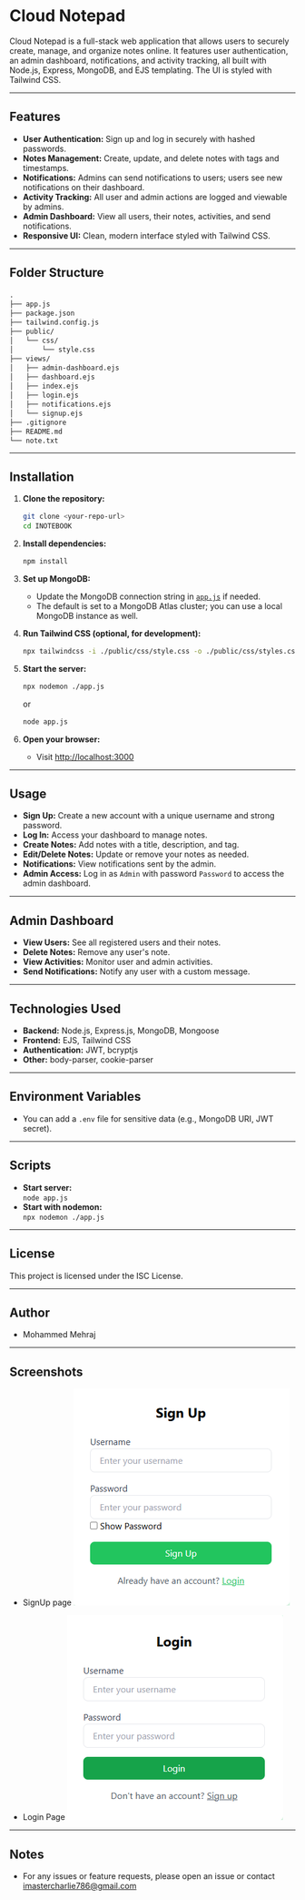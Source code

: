 # Cloud Notepad

Cloud Notepad is a full-stack web application that allows users to securely create, manage, and organize notes online. It features user authentication, an admin dashboard, notifications, and activity tracking, all built with Node.js, Express, MongoDB, and EJS templating. The UI is styled with Tailwind CSS.

---

## Features

- **User Authentication:** Sign up and log in securely with hashed passwords.
- **Notes Management:** Create, update, and delete notes with tags and timestamps.
- **Notifications:** Admins can send notifications to users; users see new notifications on their dashboard.
- **Activity Tracking:** All user and admin actions are logged and viewable by admins.
- **Admin Dashboard:** View all users, their notes, activities, and send notifications.
- **Responsive UI:** Clean, modern interface styled with Tailwind CSS.

---

## Folder Structure

```
.
├── app.js
├── package.json
├── tailwind.config.js
├── public/
│   └── css/
│       └── style.css
├── views/
│   ├── admin-dashboard.ejs
│   ├── dashboard.ejs
│   ├── index.ejs
│   ├── login.ejs
│   ├── notifications.ejs
│   └── signup.ejs
├── .gitignore
├── README.md
└── note.txt
```

---

## Installation

1. **Clone the repository:**
   ```sh
   git clone <your-repo-url>
   cd INOTEBOOK
   ```

2. **Install dependencies:**
   ```sh
   npm install
   ```

3. **Set up MongoDB:**
   - Update the MongoDB connection string in [`app.js`](app.js) if needed.
   - The default is set to a MongoDB Atlas cluster; you can use a local MongoDB instance as well.

4. **Run Tailwind CSS (optional, for development):**
   ```sh
   npx tailwindcss -i ./public/css/style.css -o ./public/css/styles.css --watch
   ```

5. **Start the server:**
   ```sh
   npx nodemon ./app.js
   ```
   or
   ```sh
   node app.js
   ```

6. **Open your browser:**
   - Visit [http://localhost:3000](http://localhost:3000)

---

## Usage

- **Sign Up:** Create a new account with a unique username and strong password.
- **Log In:** Access your dashboard to manage notes.
- **Create Notes:** Add notes with a title, description, and tag.
- **Edit/Delete Notes:** Update or remove your notes as needed.
- **Notifications:** View notifications sent by the admin.
- **Admin Access:** Log in as `Admin` with password `Password` to access the admin dashboard.

---

## Admin Dashboard

- **View Users:** See all registered users and their notes.
- **Delete Notes:** Remove any user's note.
- **View Activities:** Monitor user and admin activities.
- **Send Notifications:** Notify any user with a custom message.

---

## Technologies Used

- **Backend:** Node.js, Express.js, MongoDB, Mongoose
- **Frontend:** EJS, Tailwind CSS
- **Authentication:** JWT, bcryptjs
- **Other:** body-parser, cookie-parser

---

## Environment Variables

- You can add a `.env` file for sensitive data (e.g., MongoDB URI, JWT secret).

---

## Scripts

- **Start server:**  
  `node app.js`
- **Start with nodemon:**  
  `npx nodemon ./app.js`

---

## License

This project is licensed under the ISC License.

---

## Author

- Mohammed Mehraj

---

## Screenshots

- SignUp page
![Project Logo](SignUp_Page.PNG)

- Login Page
![Project Logo](Login_Page.PNG)

---

## Notes

- For any issues or feature requests, please open an issue or contact [imastercharlie786@gmail.com](mailto:imastercharlie786@gmail.com)